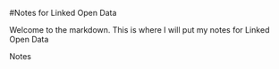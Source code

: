 #Notes for Linked Open Data

Welcome to the markdown. This is where I will put my notes for Linked Open Data 

Notes
